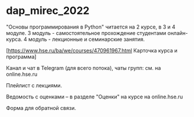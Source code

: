 # dap_mirec_2022

"Основы программирования в Python" читается на 2 курсе, в 3 и 4 модуле. 3 модуль - самостоятельное прохождение студентами онлайн-курса. 4 модуль - лекционные и семинарские занятия.

[https://www.hse.ru/ba/we/courses/470961967.html Карточка курса и программа]

Канал и чат в Telegram (для всего потока), чаты групп: см. на online.hse.ru

Плейлист с лекциями.

Ведомость с оценками – в разделе "Оценки" на курсе на online.hse.ru

Форма для обратной связи.
